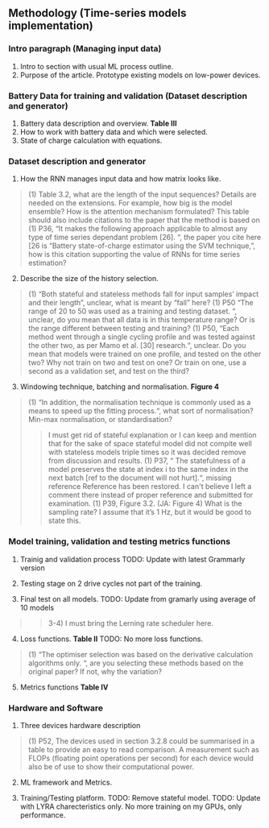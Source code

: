## Methodology (Time-series models implementation)
### Intro paragraph (Managing input data)
1) Intro to section with usual ML process outline.
2) Purpose of the article. Prototype existing models on low-power devices.
### Battery Data for training and validation (Dataset description and generator)
1) Battery data description and overview. **Table III**
2) How to work with battery data and which were selected.
3) State of charge calculation with equations.
### Dataset description and generator
1) How the RNN manages input data and how matrix looks like.
> (1) Table 3.2, what are the length of the input sequences? Details are needed on the extensions. For example, how big is the model ensemble? How is the attention mechanism formulated? This table should also include citations to the paper that the method is based on
> (1) P36, “It makes the following approach applicable to almost any type of time series dependant problem [26]. “, the paper you cite here [26 is “Battery state-of-charge estimator using the SVM technique,”, how is this citation supporting the value of RNNs for time series estimation?

2) Describe the size of the history selection.
> (1) “Both stateful and stateless methods fall for input samples’ impact and their length”, unclear, what is meant by “fall” here?
> (1) P50 “The range of 20 to 50 was used as a training and testing dataset. “, unclear, do you mean that all data is
in this temperature range? Or is the range different between testing and training?
> (1) P50, “Each method went through a single cycling profile and was tested against the other two, as per Mamo et al. [30] research.“, unclear. Do you mean that models were trained on one profile, and tested on the other two? Why not train on two and test on one? Or train on one, use a second as a validation set, and test on the third?

3) Windowing technique, batching and normalisation. **Figure 4**
> (1) “In addition, the normalisation technique is commonly used as a means to speed up the fitting process.“, what sort of normalisation? Min-max normalisation, or standardisation?
> > I must get rid of stateful explanation or I can keep and mention that for the sake of space stateful model did not compite well with stateless models triple times so it was decided remove from discussion and results.
> (1) P37, “ The statefulness of a model preserves the state at index i to the same index in the next batch [ref to the document will not hurt].“, missing reference
> > Reference has been restored. I can't believe I left a comment there instead of proper reference and submitted for examination. 
> (1) P39, Figure 3.2. (JA: Figure 4) What is the sampling rate? I assume that it’s 1 Hz, but it would be good to state this.
### Model training, validation and testing metrics functions
1) Trainig and validation process
TODO: Update with latest Grammarly version

2) Testing stage on 2 drive cycles not part of the training.

3) Final test on all models.
TODO: Update from gramarly using average of 10 models 
> > 3-4) I must bring the Lerning rate scheduler here.

4) Loss functions. **Table II**
TODO: No more loss functions.
> (1) “The optimiser selection was based on the derivative calculation algorithms only. “, are you selecting these methods based on the original paper? If not, why the variation?

5) Metrics functions **Table IV**
### Hardware and Software
1) Three devices hardware description
> (1) P52, The devices used in section 3.2.8 could be summarised in a table to provide an easy to read comparison.
A measurement such as FLOPs (floating point operations per second) for each device would also be of use to
show their computational power.

2) ML framework and Metrics.

3) Training/Testing platform.
TODO: Remove stateful model.
TODO: Update with LYRA charecteristics only. No more training on my GPUs, only performance.